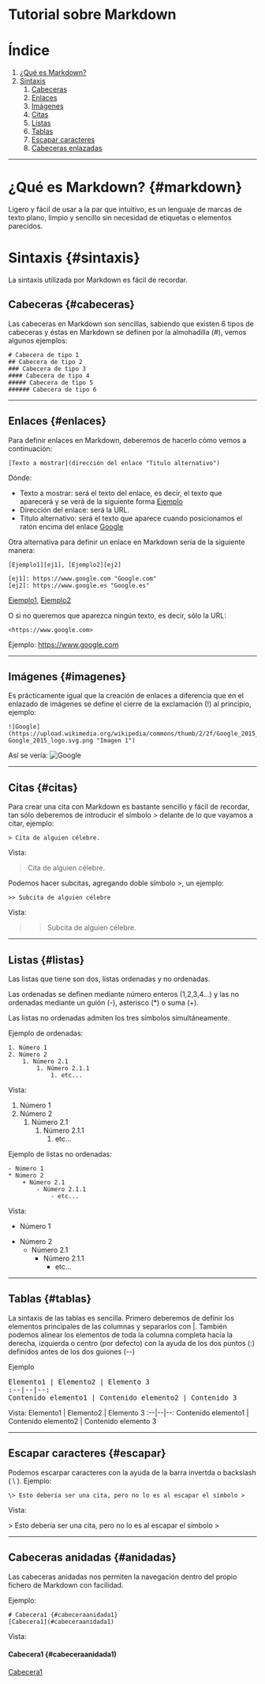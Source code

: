 # Tutorial sobre Markdown

# Índice

1. [¿Qué es Markdown?](#markdown)
2. [Sintaxis](#sintaxis)
	1. [Cabeceras](#cabeceras)
	2. [Enlaces](#enlaces)
	3. [Imágenes](#imagenes)
	4. [Citas](#citas)
	5. [Listas](#listas)
	6. [Tablas](#tablas)
	7. [Escapar caracteres](#escapar)
	8. [Cabeceras enlazadas](#anidadas)

---

# ¿Qué es Markdown? {#markdown}

Ligero y fácil de usar a la par que intuitivo, es un lenguaje de marcas de texto plano, limpio y sencillo sin necesidad de etiquetas o elementos parecidos.

# Sintaxis {#sintaxis}

La sintaxis utilizada por Markdown es fácil de recordar.

## Cabeceras {#cabeceras}

Las cabeceras en Markdown son sencillas, sabiendo que existen 6 tipos de cabeceras y éstas en Markdown se definen por la almohadilla (\#), vemos algunos ejemplos:

	# Cabecera de tipo 1 
	## Cabecera de tipo 2
	### Cabecera de tipo 3
	#### Cabecera de tipo 4
	##### Cabecera de tipo 5
	###### Cabecera de tipo 6

---

## Enlaces {#enlaces}

Para definir enlaces en Markdown, deberemos de hacerlo cómo vemos a continuación:

	[Texto a mostrar](dirección del enlace "Titulo alternativo")

Dónde:

- Texto a mostrar: será el texto del enlace, es decir, el texto que aparecerá y se verá de la siguiente forma [Ejemplo](https://www.google.com)
- Dirección del enlace: será la URL.
- Titulo alternativo: será el texto que aparece cuando posicionamos el ratón encima del enlace [Google](https://www.google.com "Ejemplo")

Otra alternativa para definir un enlace en Markdown sería de la siguiente manera:

	[Ejemplo1][ej1], [Ejemplo2][ej2]

	[ej1]: https://www.google.com "Google.com"
	[ej2]: https://www.google.es "Google.es"

[Ejemplo1][ej1], [Ejemplo2][ej2]

[ej1]: https://www.google.com "Google.com"
[ej2]: https://www.google.es "Google.es"

O si no queremos que aparezca ningún texto, es decir, sólo la URL:

	<https://www.google.com>

Ejemplo: <https://www.google.com>

---

## Imágenes {#imagenes}

Es prácticamente igual que la creación de enlaces a diferencia que en el enlazado de imágenes se define el cierre de la exclamación (!) al principio, ejemplo:
	
	![Google](https://upload.wikimedia.org/wikipedia/commons/thumb/2/2f/Google_2015_logo.svg/1200px-Google_2015_logo.svg.png "Imagen 1")

Así se vería:
![Google](https://upload.wikimedia.org/wikipedia/commons/thumb/2/2f/Google_2015_logo.svg/1200px-Google_2015_logo.svg.png "Imagen 1")

---

## Citas {#citas}

Para crear una cita con Markdown es bastante sencillo y fácil de recordar, tan sólo deberemos de introducir el símbolo > delante de lo que vayamos a citar, ejemplo:

	> Cita de alguien célebre.

Vista:
> Cita de alguien célebre.

Podemos hacer subcitas, agregando doble símbolo >, un ejemplo:

	>> Subcita de alguien célebre

Vista:
>> Subcita de alguien célebre.

---

## Listas {#listas}

Las listas que tiene son dos, listas ordenadas y no ordenadas.

Las ordenadas se definen mediante número enteros (1,2,3,4...) y las no ordenadas mediante un guión (-), asterisco (*) o suma (+). 

Las listas no ordenadas admiten los tres símbolos simultáneamente.

Ejemplo de ordenadas:

	1. Número 1
	2. Número 2
		1. Número 2.1
			1. Número 2.1.1
				1. etc...

Vista:

1. Número 1
2. Número 2
	1. Número 2.1
		1. Número 2.1.1
			1. etc...

Ejemplo de listas no ordenadas:

	- Número 1
	* Número 2
		+ Número 2.1
			- Número 2.1.1
				- etc...

Vista:

- Número 1
* Número 2
	+ Número 2.1
		- Número 2.1.1
			- etc...

---

## Tablas {#tablas}

La sintaxis de las tablas es sencilla. Primero deberemos de definir los elementos principales de las columnas y separarlos con |. También podemos alinear los elementos de toda la columna completa hacía la derecha, izquierda o centro (por defecto) con la ayuda de los dos puntos (:) definidos antes de los dos guiones (--)

Ejemplo

<pre>
Elemento1 | Elemento2 | Elemento 3
:--|--|--:
Contenido elemento1 | Contenido elemento2 | Contenido 3
</pre>

Vista:
Elemento1 | Elemento2 | Elemento 3
:--|--|--:
Contenido elemento1 | Contenido elemento2 | Contenido elemento 3

---

## Escapar caracteres {#escapar}

Podemos escarpar caracteres con la ayuda de la barra invertda o backslash ( \\ ). Ejemplo:

	\> Esto debería ser una cita, pero no lo es al escapar el símbolo >
    
Vista:

\> Esto debería ser una cita, pero no lo es al escapar el símbolo >

---

## Cabeceras anidadas {#anidadas}

Las cabeceras anidadas nos permiten la navegación dentro del propio fichero de Markdown con facilidad. 

Ejemplo:

	# Cabecera1 {#cabeceraanidada1}
	[Cabecera1](#cabeceraanidada1)

Vista:

#### Cabecera1 {#cabeceraanidada1)
[Cabecera1](#cabeceraanidada1)
